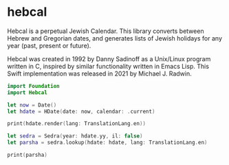# hebcal

Hebcal is a perpetual Jewish Calendar. This library converts between
Hebrew and Gregorian dates, and generates lists of Jewish holidays for
any year (past, present or future).

Hebcal was created in 1992 by Danny Sadinoff as a Unix/Linux program
written in C, inspired by similar functionality written in Emacs
Lisp. This Swift implementation was released in 2021 by
Michael J. Radwin.

```swift
import Foundation
import Hebcal

let now = Date()
let hdate = HDate(date: now, calendar: .current)

print(hdate.render(lang: TranslationLang.en))

let sedra = Sedra(year: hdate.yy, il: false)
let parsha = sedra.lookup(hdate: hdate, lang: TranslationLang.en)

print(parsha)
```

